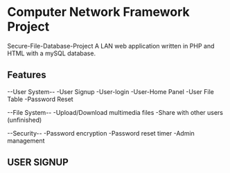 # Computer Network Framework Project
Secure-File-Database-Project
A LAN web application written in PHP and HTML with a mySQL database.

## Features
--User System--
-User Signup
-User-login
-User-Home Panel
-User File Table
-Password Reset

--File System--
-Upload/Download multimedia files
-Share with other users (unfinished)

--Security--
-Password encryption
-Password reset timer
-Admin management


## USER SIGNUP
